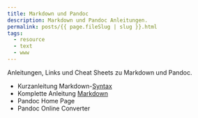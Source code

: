 ```yaml
---
title: Markdown und Pandoc
description: Markdown und Pandoc Anleitungen.
permalink: posts/{{ page.fileSlug | slug }}.html
tags:
  - resource
  - text
  - www
---
```


Anleitungen, Links und Cheat Sheets zu Markdown und Pandoc.

- Kurzanleitung Markdown-[Syntax][1]
- Komplette Anleitung [Markdown][10]
- Pandoc Home Page
- Pandoc Online Converter

[1]: </posts/markdown-syntax.html>
[10]: <https://www.markdownguide.org/basic-syntax/>
